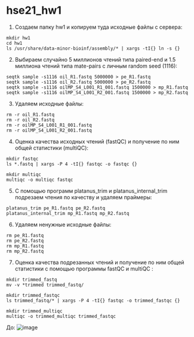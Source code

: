 # hse21_hw1
1. Создаем папку hw1 и копируем туда исходные файлы с сервера:
```
mkdir hw1
cd hw1
ls /usr/share/data-minor-bioinf/assembly/* | xargs -tI{} ln -s {}
```
2. Выбираем случайно 5 миллионов чтений типа paired-end и 1.5 миллиона чтений типа mate-pairs с личным random seed (1116):
```
seqtk sample -s1116 oil_R1.fastq 5000000 > pe_R1.fastq
seqtk sample -s1116 oil_R2.fastq 5000000 > pe_R2.fastq
seqtk sample -s1116 oilMP_S4_L001_R1_001.fastq 1500000 > mp_R1.fastq
seqtk sample -s1116 oilMP_S4_L001_R2_001.fastq 1500000 > mp_R2.fastq
```
3. Удаляем исходные файлы:
```
rm -r oil_R1.fastq
rm -r oil_R2.fastq
rm -r oilMP_S4_L001_R1_001.fastq
rm -r oilMP_S4_L001_R2_001.fastq
```
4. Оценка качества исходных чтений (fastQC) и получение по ним общей статистики (multiQC):
```
mkdir fastqc
ls *.fastq | xargs -P 4 -tI{} fastqc -o fastqc {}

mkdir multiqc
multiqc -o multiqc fastqc
```
5. С помощью программ platanus_trim и platanus_internal_trim подрезаем чтения по качеству и удаляем праймеры:
```
platanus_trim pe_R1.fastq pe_R2.fastq 
platanus_internal_trim mp_R1.fastq mp_R2.fastq  
```
6. Удаляем ненужные исходные файлы:
```
rm pe_R1.fastq
rm pe_R2.fastq
rm mp_R1.fastq
rm mp_R2.fastq
```
7. Оценка качества подрезанных чтений и получение по ним общей статистики с помощью программы fastQC и multiQC :
```
mkdir trimmed_fastq
mv -v *trimmed trimmed_fastq/
```
```
mkdir trimmed_fastqc
ls trimmed_fastq/* | xargs -P 4 -tI{} fastqc -o trimmed_fastqc {}
```
```
mkdir trimmed_multiqc
multiqc -o trimmed_multiqc trimmed_fastqc
```
До:
![image](https://user-images.githubusercontent.com/93256219/139110718-e28af320-f379-49de-a9e5-a673a509cce9.png)


